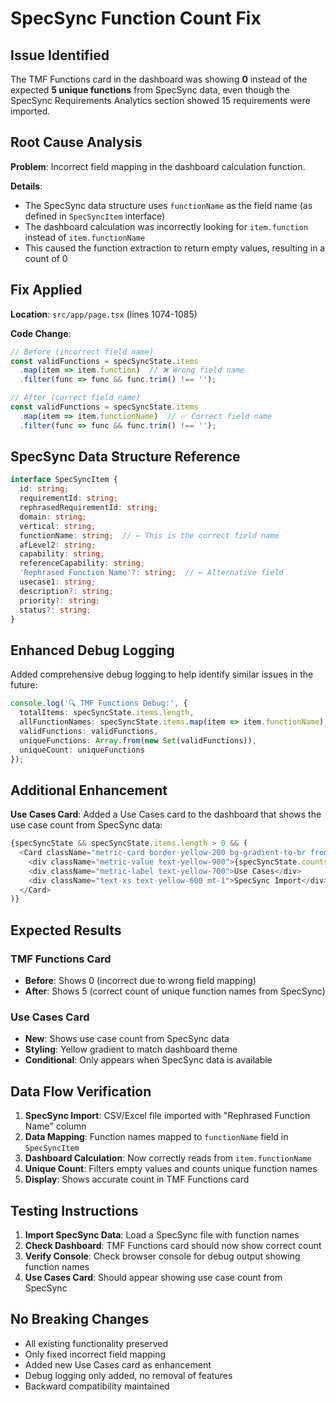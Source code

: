 # SpecSync Function Count Fix

## Issue Identified

The TMF Functions card in the dashboard was showing **0** instead of the expected **5 unique functions** from SpecSync data, even though the SpecSync Requirements Analytics section showed 15 requirements were imported.

## Root Cause Analysis

**Problem**: Incorrect field mapping in the dashboard calculation function.

**Details**:
- The SpecSync data structure uses `functionName` as the field name (as defined in `SpecSyncItem` interface)
- The dashboard calculation was incorrectly looking for `item.function` instead of `item.functionName`
- This caused the function extraction to return empty values, resulting in a count of 0

## Fix Applied

**Location**: `src/app/page.tsx` (lines 1074-1085)

**Code Change**:
```typescript
// Before (incorrect field name)
const validFunctions = specSyncState.items
  .map(item => item.function)  // ❌ Wrong field name
  .filter(func => func && func.trim() !== '');

// After (correct field name)
const validFunctions = specSyncState.items
  .map(item => item.functionName)  // ✅ Correct field name
  .filter(func => func && func.trim() !== '');
```

## SpecSync Data Structure Reference

```typescript
interface SpecSyncItem {
  id: string;
  requirementId: string;
  rephrasedRequirementId: string;
  domain: string;
  vertical: string;
  functionName: string;  // ← This is the correct field name
  afLevel2: string;
  capability: string;
  referenceCapability: string;
  'Rephrased Function Name'?: string;  // ← Alternative field
  usecase1: string;
  description?: string;
  priority?: string;
  status?: string;
}
```

## Enhanced Debug Logging

Added comprehensive debug logging to help identify similar issues in the future:

```typescript
console.log('🔍 TMF Functions Debug:', {
  totalItems: specSyncState.items.length,
  allFunctionNames: specSyncState.items.map(item => item.functionName),
  validFunctions: validFunctions,
  uniqueFunctions: Array.from(new Set(validFunctions)),
  uniqueCount: uniqueFunctions
});
```

## Additional Enhancement

**Use Cases Card**: Added a Use Cases card to the dashboard that shows the use case count from SpecSync data:

```typescript
{specSyncState && specSyncState.items.length > 0 && (
  <Card className="metric-card border-yellow-200 bg-gradient-to-br from-yellow-50 to-amber-50">
    <div className="metric-value text-yellow-900">{specSyncState.counts.useCases}</div>
    <div className="metric-label text-yellow-700">Use Cases</div>
    <div className="text-xs text-yellow-600 mt-1">SpecSync Import</div>
  </Card>
)}
```

## Expected Results

### TMF Functions Card
- **Before**: Shows 0 (incorrect due to wrong field mapping)
- **After**: Shows 5 (correct count of unique function names from SpecSync)

### Use Cases Card
- **New**: Shows use case count from SpecSync data
- **Styling**: Yellow gradient to match dashboard theme
- **Conditional**: Only appears when SpecSync data is available

## Data Flow Verification

1. **SpecSync Import**: CSV/Excel file imported with "Rephrased Function Name" column
2. **Data Mapping**: Function names mapped to `functionName` field in `SpecSyncItem`
3. **Dashboard Calculation**: Now correctly reads from `item.functionName`
4. **Unique Count**: Filters empty values and counts unique function names
5. **Display**: Shows accurate count in TMF Functions card

## Testing Instructions

1. **Import SpecSync Data**: Load a SpecSync file with function names
2. **Check Dashboard**: TMF Functions card should now show correct count
3. **Verify Console**: Check browser console for debug output showing function names
4. **Use Cases Card**: Should appear showing use case count from SpecSync

## No Breaking Changes

- All existing functionality preserved
- Only fixed incorrect field mapping
- Added new Use Cases card as enhancement
- Debug logging only added, no removal of features
- Backward compatibility maintained
